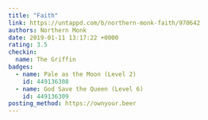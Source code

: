 ```yaml
---
title: "Faith"
link: https://untappd.com/b/northern-monk-faith/970642
authors: Northern Monk
date: 2019-01-11 13:17:22 +0000
rating: 3.5
checkin:
  name: The Griffin
badges:
  - name: Pale as the Moon (Level 2)
    id: 449136308
  - name: God Save the Queen (Level 6)
    id: 449136309
posting_method: https://ownyour.beer
---
```

